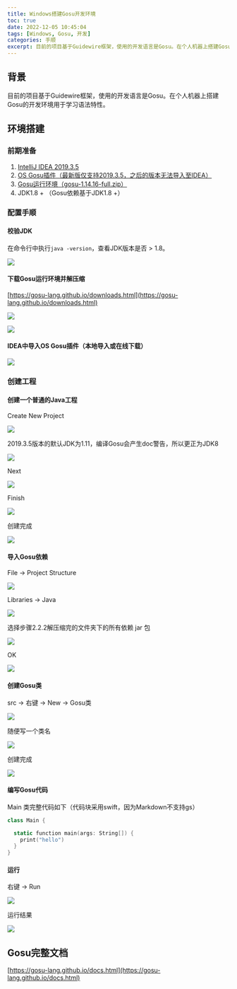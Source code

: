 ```yaml
---
title: Windows搭建Gosu开发环境
toc: true
date: 2022-12-05 10:45:04
tags: [Windows, Gosu, 开发]
categories: 手顺
excerpt: 目前的项目基于Guidewire框架，使用的开发语言是Gosu。在个人机器上搭建Gosu的开发环境用于学习语法特性。
---
```


## 背景

目前的项目基于Guidewire框架，使用的开发语言是Gosu。在个人机器上搭建Gosu的开发环境用于学习语法特性。

## 环境搭建

### 前期准备

1. [IntelliJ IDEA 2019.3.5](https://www.jetbrains.com/zh-cn/idea/download/other.html)
2. [OS Gosu插件（最新版仅支持2019.3.5，之后的版本无法导入至IDEA）](https://plugins.jetbrains.com/plugin/14128-os-gosu/versions)
3. [Gosu运行环境（gosu-1.14.16-full.zip）](https://gosu-lang.github.io/downloads.html)
4. JDK1.8 + （Gosu依赖基于JDK1.8 +）

### 配置手顺

#### 校验JDK

在命令行中执行`java -version`，查看JDK版本是否 > 1.8。

![](/images/Windows搭建Gosu开发环境/2022-12-05-10-47-11.png)

#### 下载Gosu运行环境并解压缩

[https://gosu-lang.github.io/downloads.html](https://gosu-lang.github.io/downloads.html)

![](/images/Windows搭建Gosu开发环境/2022-12-05-10-47-51.png)

![](/images/Windows搭建Gosu开发环境/2022-12-05-10-48-02.png)

#### IDEA中导入OS Gosu插件（本地导入或在线下载）

![](/images/Windows搭建Gosu开发环境/2022-12-05-10-48-22.png)

### 创建工程
#### 创建一个普通的Java工程

Create New Project

![](/images/Windows搭建Gosu开发环境/2022-12-05-10-49-07.png)

2019.3.5版本的默认JDK为1.11，编译Gosu会产生doc警告，所以更正为JDK8

![](/images/Windows搭建Gosu开发环境/2022-12-05-10-49-18.png)

Next

![](/images/Windows搭建Gosu开发环境/2022-12-05-10-49-35.png)

Finish

![](/images/Windows搭建Gosu开发环境/2022-12-05-10-49-51.png)

创建完成

![](/images/Windows搭建Gosu开发环境/2022-12-05-10-50-07.png)

#### 导入Gosu依赖

File -> Project Structure

![](/images/Windows搭建Gosu开发环境/2022-12-05-10-50-23.png)

Libraries -> Java

![](/images/Windows搭建Gosu开发环境/2022-12-05-10-50-32.png)

选择步骤2.2.2解压缩完的文件夹下的所有依赖 jar 包

![](/images/Windows搭建Gosu开发环境/2022-12-05-10-50-40.png)

OK

![](/images/Windows搭建Gosu开发环境/2022-12-05-10-50-54.png)

#### 创建Gosu类

src -> 右键 -> New -> Gosu类

![](/images/Windows搭建Gosu开发环境/2022-12-05-10-51-09.png)

随便写一个类名

![](/images/Windows搭建Gosu开发环境/2022-12-05-10-51-18.png)

创建完成

![](/images/Windows搭建Gosu开发环境/2022-12-05-10-51-50.png)

#### 编写Gosu代码

Main 类完整代码如下（代码块采用swift，因为Markdown不支持gs）

```swift
class Main {

  static function main(args: String[]) {
    print("hello")
  }
}
```

#### 运行

右键 -> Run

![](/images/Windows搭建Gosu开发环境/2022-12-05-10-52-34.png)

运行结果

![](/images/Windows搭建Gosu开发环境/2022-12-05-10-52-43.png)

## Gosu完整文档
[https://gosu-lang.github.io/docs.html](https://gosu-lang.github.io/docs.html)